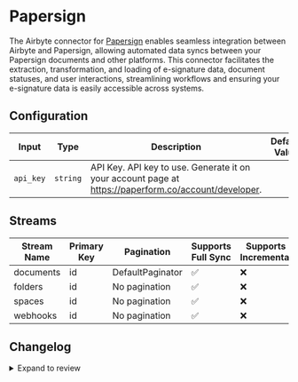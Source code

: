 # Papersign
The Airbyte connector for [Papersign](https://paperform.co/products/papersign/) enables seamless integration between Airbyte and Papersign, allowing automated data syncs between your Papersign documents and other platforms. This connector facilitates the extraction, transformation, and loading of e-signature data, document statuses, and user interactions, streamlining workflows and ensuring your e-signature data is easily accessible across systems.

## Configuration

| Input | Type | Description | Default Value |
|-------|------|-------------|---------------|
| `api_key` | `string` | API Key. API key to use. Generate it on your account page at https://paperform.co/account/developer. |  |

## Streams
| Stream Name | Primary Key | Pagination | Supports Full Sync | Supports Incremental |
|-------------|-------------|------------|---------------------|----------------------|
| documents | id | DefaultPaginator | ✅ |  ❌  |
| folders | id | No pagination | ✅ |  ❌  |
| spaces | id | No pagination | ✅ |  ❌  |
| webhooks | id | No pagination | ✅ |  ❌  |

## Changelog

<details>
  <summary>Expand to review</summary>

| Version          | Date              | Pull Request | Subject        |
|------------------|-------------------|--------------|----------------|
| 0.0.7 | 2025-01-11 | [51316](https://github.com/airbytehq/airbyte/pull/51316) | Update dependencies |
| 0.0.6 | 2024-12-28 | [50691](https://github.com/airbytehq/airbyte/pull/50691) | Update dependencies |
| 0.0.5 | 2024-12-21 | [50272](https://github.com/airbytehq/airbyte/pull/50272) | Update dependencies |
| 0.0.4 | 2024-12-14 | [49696](https://github.com/airbytehq/airbyte/pull/49696) | Update dependencies |
| 0.0.3 | 2024-12-12 | [49361](https://github.com/airbytehq/airbyte/pull/49361) | Update dependencies |
| 0.0.2 | 2024-12-11 | [49105](https://github.com/airbytehq/airbyte/pull/49105) | Starting with this version, the Docker image is now rootless. Please note that this and future versions will not be compatible with Airbyte versions earlier than 0.64 |
| 0.0.1 | 2024-11-08 | | Initial release by [@parthiv11](https://github.com/parthiv11) via Connector Builder |

</details>
